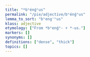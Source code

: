 ```yaml
---
title: "*bʰénǵʰus"
permalink: "/pie/adjective/bʰénǵʰus"
lemma_to_sort: "bʰeng'ʰus"
klass: adjective
etymology: ["From *bʰenǵʰ- +‎ *-us."]
markers: []
synonyms: []
definitions: ["dense", "thick"]
topics: []
---
```

